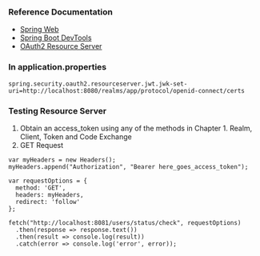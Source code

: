 ### Reference Documentation
* [Spring Web](https://docs.spring.io/spring-boot/docs/3.0.0/reference/htmlsingle/#web)
* [Spring Boot DevTools](https://docs.spring.io/spring-boot/docs/3.0.0/reference/htmlsingle/#using.devtools)
* [OAuth2 Resource Server](https://docs.spring.io/spring-boot/docs/3.0.0/reference/htmlsingle/#web.security.oauth2.server)

### In application.properties
```
spring.security.oauth2.resourceserver.jwt.jwk-set-uri=http://localhost:8080/realms/app/protocol/openid-connect/certs
```

### Testing Resource Server
1. Obtain an access_token using any of the methods in Chapter 1. Realm, Client, Token and Code Exchange
2. GET Request
```
var myHeaders = new Headers();
myHeaders.append("Authorization", "Bearer here_goes_access_token");

var requestOptions = {
  method: 'GET',
  headers: myHeaders,
  redirect: 'follow'
};

fetch("http://localhost:8081/users/status/check", requestOptions)
  .then(response => response.text())
  .then(result => console.log(result))
  .catch(error => console.log('error', error));
```